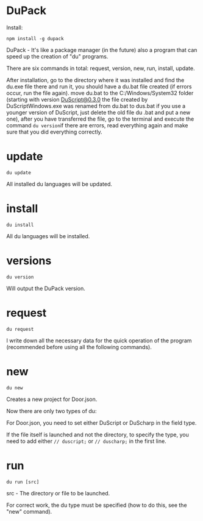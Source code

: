 # DuPack

Install: 

``` npm install -g dupack ```

DuPack - It's like a package manager (in the future) also a program that can speed up the creation of "du" programs.

There are six commands in total: request, version, new, run, install, update.

After installation, go to the directory where it was installed and find the du.exe file there and run it, you should have a du.bat file created (if errors occur, run the file again). move du.bat to the C:/Windows/System32 folder (starting with version DuScript@0.3.0 the file created by DuScriptWindows.exe was renamed from du.bat to dus.bat if you use a younger version of DuScript, just delete the old file du .bat and put a new one), after you have transferred the file, go to the terminal and execute the command ``` du version ```if there are errors, read everything again and make sure that you did everything correctly.

# update

``` du update ```

All installed du languages will be updated.

# install

``` du install ```

All du languages will be installed.

# versions

``` du version ```

Will output the DuPack version.

# request

``` du request ```

I write down all the necessary data for the quick operation of the program (recommended before using all the following commands).

# new

``` du new ```

Creates a new project for Door.json.

Now there are only two types of du:

For Door.json, you need to set either DuScript or DuScharp in the field type.

If the file itself is launched and not the directory, to specify the type, you need to add either ``` // duscript; ``` or ``` // duscharp; ``` in the first line.

# run

``` du run [src] ``` 

src - The directory or file to be launched. 

For correct work, the du type must be specified (how to do this, see the "new" command).